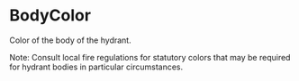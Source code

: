 BodyColor
=========

Color of the body of the hydrant.

Note: Consult local fire regulations for statutory colors that may be required for hydrant bodies in particular circumstances.
